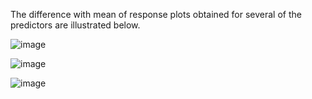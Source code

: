 The difference with mean of response plots obtained for several of the predictors are illustrated below.

![image](https://user-images.githubusercontent.com/55113076/102722922-8a206b80-432a-11eb-9e78-9622e51abd2f.png)

![image](https://user-images.githubusercontent.com/55113076/102722929-999fb480-432a-11eb-8699-20ae12f6ed0b.png)

![image](https://user-images.githubusercontent.com/55113076/102722987-f8fdc480-432a-11eb-8d36-6e7fdeb1d841.png)



